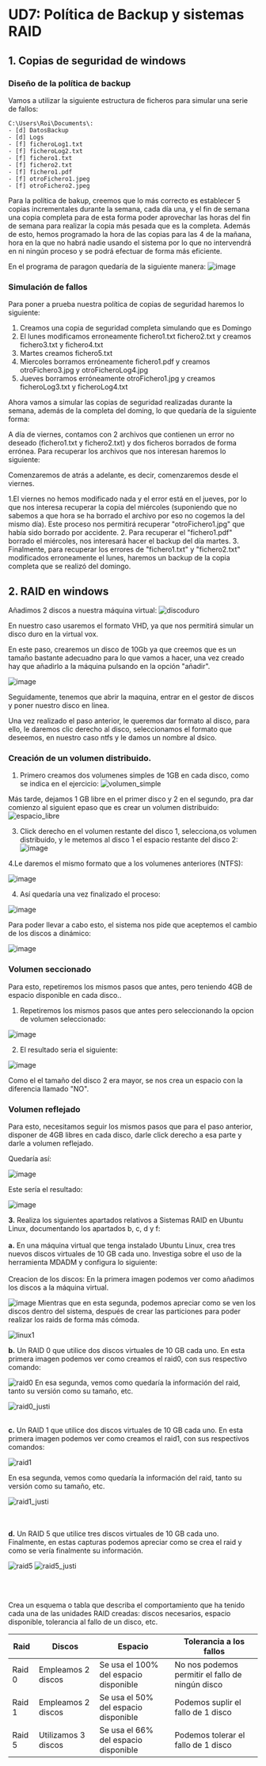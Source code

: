 # UD7: Política de Backup y sistemas RAID
## 1. Copias de seguridad de windows
### Diseño de la política de backup
Vamos a utilizar la siguiente estructura de ficheros para simular una serie de fallos:
````
C:\Users\Roi\Documents\:
- [d] DatosBackup
- [d] Logs
- [f] ficheroLog1.txt
- [f] ficheroLog2.txt
- [f] fichero1.txt
- [f] fichero2.txt
- [f] fichero1.pdf
- [f] otroFichero1.jpeg
- [f] otroFichero2.jpeg

`````
Para la política de bakup, creemos que lo más correcto es establecer 5 copias incrementales durante la semana, cada día una, y el fin de semana una copia completa para de esta forma poder aprovechar las horas del fin de semana para realizar la copia más pesada que es la completa.
Además de esto, hemos programado la hora de las copias para las 4 de la mañana, hora en la que no habrá nadie usando el sistema por lo que no intervendrá en ni ningún proceso y se podrá efectuar de forma más eficiente.
  
En el programa de paragon quedaría de la siguiente manera:
![image](https://github.com/DaniM266/Trabajo_Github/assets/73694734/25a40d4c-d34b-401b-81e4-5f1c8dfa8df0)


### Simulación de fallos

Para poner a prueba nuestra política de copias de seguridad haremos lo siguiente:  
1. Creamos una copia de seguridad completa simulando que es Domingo
2. El lunes modificamos erroneamente fichero1.txt fichero2.txt y creamos fichero3.txt y fichero4.txt
3. Martes creamos fichero5.txt
4. Miercoles borramos erróneamente fichero1.pdf y creamos otroFichero3.jpg y otroFicheroLog4.jpg
5. Jueves borramos erróneamente otroFichero1.jpg y creamos ficheroLog3.txt y ficheroLog4.txt
  
Ahora vamos a simular las copias de seguridad realizadas durante la semana, además de la completa del doming, lo que quedaría de la siguiente forma:

A día de viernes, contamos con 2 archivos que contienen un error no deseado (fichero1.txt y fichero2.txt) y dos ficheros borrados de forma errónea.
Para recuperar los archivos que nos interesan haremos lo siguiente:  

Comenzaremos de atrás a adelante, es decir, comenzaremos desde el viernes.

1.El viernes no hemos modificado nada y el error está en el jueves, por lo que nos interesa recuperar la copia del miércoles (suponiendo que no sabemos a que hora se ha borrado el archivo por eso no cogemos la del mismo día). Este proceso nos permitirá recuperar "otroFichero1.jpg" que había sido borrado por accidente.
2. Para recuperar el "fichero1.pdf" borrado el miércoles, nos interesará hacer el backup del día martes.
3. Finalmente, para recuperar los errores de "fichero1.txt" y "fichero2.txt" modificados erroneamente el lunes, haremos un backup de la copia completa que se realizó del domingo.
    

## 2. RAID en windows

Añadimos 2 discos a nuestra máquina virtual:
![discoduro](https://github.com/DaniM266/Trabajo_Github/assets/73694734/1a65787e-0331-4c28-a259-27d9fb53cefc)

En nuestro caso usaremos el formato VHD, ya que nos permitirá simular un disco duro en la virtual vox.

En este paso, crearemos un disco de 10Gb ya que creemos que es un tamaño bastante adecuadno para lo que vamos a hacer, una vez creado hay que añadirlo a la máquina pulsando en la opción "añadir".

![image](https://github.com/DaniM266/Trabajo_Github/assets/73694734/eea0cf0d-cab7-40a6-ae12-c52248b132de)


Seguidamente, tenemos que abrir la maquina, entrar en el gestor de discos y poner nuestro disco en linea.

Una vez realizado el paso anterior, le queremos dar formato al disco, para ello, le daremos clic derecho al disco, seleccionamos el formato que deseemos, en nuestro caso ntfs y le damos un nombre al dsico.


### Creación de un volumen distribuido.

1. Primero creamos dos volumenes simples de 1GB en cada disco, como se indica en el ejercicio:
![volumen_simple](https://github.com/DaniM266/Trabajo_Github/assets/73694734/12d69afc-2696-4cd8-93da-7187cd0c8734)


Más tarde, dejamos 1 GB libre en el primer disco y 2 en el segundo, pra dar comienzo al siguient epaso que es crear un volumen distribuido:
![espacio_libre](https://github.com/DaniM266/Trabajo_Github/assets/73694734/9e2e366a-6631-44a7-bf4e-cc0d15a791ed)




3. Click derecho en el volumen restante del disco 1, selecciona,os volumen distribuido, y le metemos al disco 1 el espacio restante del disco 2:
![image](https://github.com/DaniM266/Trabajo_Github/assets/73694734/cbe06a08-dac4-4a12-9a77-8f42a1c0ed10)


4.Le daremos el mismo formato que a los volumenes anteriores (NTFS): 

![image](https://github.com/DaniM266/Trabajo_Github/assets/73694734/98238ea9-0579-428d-886f-24b167cdbf82)




4. Así quedaría una vez finalizado el proceso:

![image](https://github.com/DaniM266/Trabajo_Github/assets/73694734/25e89634-64e4-476f-a64d-376923bfb3ac)


Para poder llevar a cabo esto, el sistema nos pide que aceptemos el cambio de los discos a dinámico: 


![image](https://github.com/DaniM266/Trabajo_Github/assets/73694734/eb58c5d6-1255-4768-9f7f-30c0d222cf3e)




### Volumen seccionado

Para esto, repetiremos los mismos pasos que antes, pero teniendo 4GB de espacio disponible en cada disco..

1. Repetiremos los mismos pasos que antes pero seleccionando la opcion de volumen seleccionado:

![image](https://github.com/DaniM266/Trabajo_Github/assets/73694734/c071d2b7-3b52-49e6-a348-77a7a3b1f587)



2. El resultado seria el siguiente:

![image](https://github.com/DaniM266/Trabajo_Github/assets/73694734/b69096cd-783c-4c2a-b9b5-797067d9c914)


Como el el tamaño del disco 2 era mayor, se nos crea un espacio con la diferencia llamado "NO".




### Volumen reflejado

Para esto, necesitamos seguir los mismos pasos que para el paso anterior, disponer de 4GB libres en cada disco, darle click derecho a esa parte y darle a volumen reflejado.

Quedaría así:


![image](https://github.com/DaniM266/Trabajo_Github/assets/73694734/7ed6f583-6740-46c8-bc16-6494bfb42289)



Este sería el resultado:

![image](https://github.com/DaniM266/Trabajo_Github/assets/167864718/4f4c6001-a2d8-4e73-bc94-6633b5a35cdf)



**3.** Realiza los siguientes apartados relativos a Sistemas RAID en Ubuntu Linux,
documentando los apartados b, c, d y f:
<br><br>
**a.** En una máquina virtual que tenga instalado Ubuntu Linux, crea tres
nuevos discos virtuales de 10 GB cada uno. Investiga sobre el uso de la
herramienta MDADM y configura lo siguiente:
<br><br>
Creacion de los discos:
En la primera imagen podemos ver como añadimos los discos a la máquina virtual.


![image](https://github.com/DaniM266/Trabajo_Github/assets/167864718/696330e0-5825-4fa9-971d-554b7c0145aa)
Mientras que en esta segunda, podemos apreciar como se ven los discos dentro del sistema, después de crear las particiones para poder realizar los raids de forma más cómoda.


![linux1](https://github.com/DaniM266/Trabajo_Github/assets/73694734/94953e26-4dad-4e8e-b634-f675afde6164)


**b.** Un RAID 0 que utilice dos discos virtuales de 10 GB cada uno.
En esta primera imagen podemos ver como creamos el raid0, con sus respectivo comando:


![raid0](https://github.com/DaniM266/Trabajo_Github/assets/73694734/e5c08323-6006-402e-a8ab-0e44017b7cc3)
En esa segunda, vemos como quedaría la información del raid, tanto su versión como su tamaño, etc.


![raid0_justi](https://github.com/DaniM266/Trabajo_Github/assets/73694734/177026c6-5d6e-4464-9258-6367e8314700)
<br><br>

**c.** Un RAID 1 que utilice dos discos virtuales de 10 GB cada uno.
En esta primera imagen podemos ver como creamos el raid1, con sus respectivos comandos:

![raid1](https://github.com/DaniM266/Trabajo_Github/assets/73694734/e2d629cf-cc98-484e-8379-c235c38feeb2)

En esa segunda, vemos como quedaría la información del raid, tanto su versión como su tamaño, etc.

![raid1_justi](https://github.com/DaniM266/Trabajo_Github/assets/73694734/a95524a6-6564-425c-bc1d-359845a3d599)

<br><br>
**d.** Un RAID 5 que utilice tres discos virtuales de 10 GB cada uno.
Finalmente, en estas capturas podemos apreciar como se crea el raid y como se vería finalmente su información.


![raid5](https://github.com/DaniM266/Trabajo_Github/assets/73694734/effd9786-8cf2-4972-876c-b3c3a5a0509c)
![raid5_justi](https://github.com/DaniM266/Trabajo_Github/assets/73694734/2705b3d2-3270-4ec4-830c-9a25281982f5)

<br><br>

Crea un esquema o tabla que describa el comportamiento que ha tenido
cada una de las unidades RAID creadas: discos necesarios, espacio
disponible, tolerancia al fallo de un disco, etc.


| Raid | Discos | Espacio | Tolerancia a los fallos |
|---|---|---|---|
| Raid 0 | Empleamos 2 discos | Se usa el 100% del espacio disponible | No nos podemos permitir el fallo de ningún disco |
| Raid 1 | Empleamos 2 discos | Se usa el 50% del espacio disponible | Podemos suplir el fallo de 1 disco |
| Raid 5 | Utilizamos 3 discos |  Se usa el 66% del espacio disponible | Podemos tolerar el fallo de 1 disco |
<br><br>

